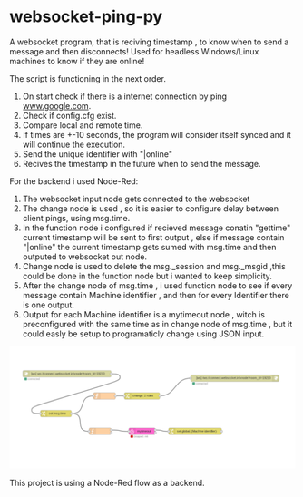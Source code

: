 # websocket-ping-py 
A websocket program, that is reciving timestamp , to know when to send a message and then disconnects! 
Used for headless Windows/Linux machines to know if they are online!

The script is functioning in the next order.
1. On start check if there is a internet connection by ping www.google.com.
2. Check if config.cfg exist.
3. Compare local and remote time.
4. If times are +-10 seconds, the program will consider itself synced and it will continue the execution.
5. Send the unique identifier with "|online"
6. Recives the timestamp in the future when to send the message.

For the backend i used Node-Red:
1. The websocket input node gets connected to the websocket
2. The change node is used , so it is easier to configure delay between client pings, using msg.time.
3. In the function node i configured if recieved message conatin "gettime" current timestamp will be sent to first output , else if message contain "|online" the current timestamp gets sumed with msg.time and then outputed to websocket out node.
4. Change node is used to delete the msg._session and msg._msgid ,this could be done in the function node but i wanted to keep simplicity.
5. After the change node of msg.time , i used function node to see if every message contain Machine identifier , and then for every Identifier there is one output.
6. Output for each Machine identifier is a mytimeout node , witch is preconfigured with the same time as in change node of msg.time , but it could easly be setup to programaticly change using JSON input.



<p align="center">
  <img src="https://raw.githubusercontent.com/lizzardguki/websocket-ping-py/master/Node-red.png" width="800" title="hover text">

</p>


This project is using a Node-Red flow as a backend.
